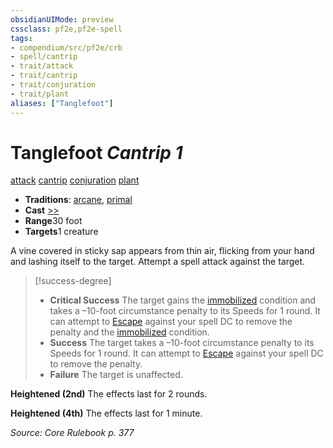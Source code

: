 ```yaml
---
obsidianUIMode: preview
cssclass: pf2e,pf2e-spell
tags:
- compendium/src/pf2e/crb
- spell/cantrip
- trait/attack
- trait/cantrip
- trait/conjuration
- trait/plant
aliases: ["Tanglefoot"]
---
```

# Tanglefoot *Cantrip 1*   
[attack](../../rules/traits/attack.md)  [cantrip](../../rules/traits/cantrip.md)  [conjuration](../../rules/traits/conjuration.md)  [plant](../../rules/traits/plant.md)  

- **Traditions**: [arcane](../../rules/traits/arcane.md), [primal](../../rules/traits/primal.md)
- **Cast** [>>](../../rules/core-rulebook/chapter-9-playing-the-game.md#Actions "Two-Action") 
- **Range**30 foot
- **Targets**1 creature

A vine covered in sticky sap appears from thin air, flicking from your hand and lashing itself to the target. Attempt a spell attack against the target.

> [!success-degree] 
> - **Critical Success** The target gains the [immobilized](../../rules/conditions.md#Immobilized) condition and takes a –10-foot circumstance penalty to its Speeds for 1 round. It can attempt to [Escape](../../rules/actions/escape.md) against your spell DC to remove the penalty and the [immobilized](../../rules/conditions.md#Immobilized) condition.
> - **Success** The target takes a –10-foot circumstance penalty to its Speeds for 1 round. It can attempt to [Escape](../../rules/actions/escape.md) against your spell DC to remove the penalty.
> - **Failure** The target is unaffected.

**Heightened (2nd)** The effects last for 2 rounds.

**Heightened (4th)** The effects last for 1 minute.

*Source: Core Rulebook p. 377*